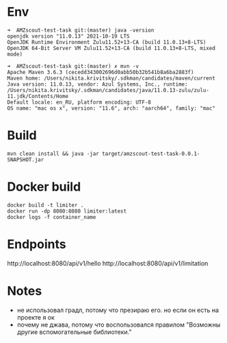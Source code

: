 # Env
```shell
➜  AMZscout-test-task git:(master) java -version
openjdk version "11.0.13" 2021-10-19 LTS
OpenJDK Runtime Environment Zulu11.52+13-CA (build 11.0.13+8-LTS)
OpenJDK 64-Bit Server VM Zulu11.52+13-CA (build 11.0.13+8-LTS, mixed mode)

➜  AMZscout-test-task git:(master) ✗ mvn -v
Apache Maven 3.6.3 (cecedd343002696d0abb50b32b541b8a6ba2883f)
Maven home: /Users/nikita.krivitsky/.sdkman/candidates/maven/current
Java version: 11.0.13, vendor: Azul Systems, Inc., runtime: /Users/nikita.krivitsky/.sdkman/candidates/java/11.0.13-zulu/zulu-11.jdk/Contents/Home
Default locale: en_RU, platform encoding: UTF-8
OS name: "mac os x", version: "11.6", arch: "aarch64", family: "mac"
```

# Build
```shell
mvn clean install && java -jar target/amzscout-test-task-0.0.1-SNAPSHOT.jar
```

# Docker build
```shell
docker build -t limiter .
docker run -dp 8080:8080 limiter:latest
docker logs -f container_name
```

# Endpoints
http://localhost:8080/api/v1/hello
http://localhost:8080/api/v1/limitation

# Notes
- не использовал градл, потому что презираю его. но если он есть на проекте я ок
- почему не джава, потому что воспользовался правилом "Возможны другие вспомогательные библиотеки."
